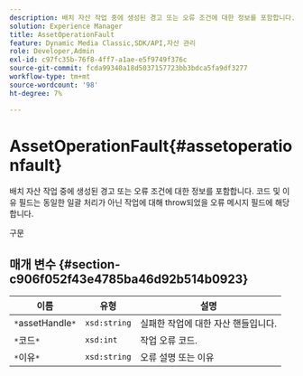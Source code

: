 ```yaml
---
description: 배치 자산 작업 중에 생성된 경고 또는 오류 조건에 대한 정보를 포함합니다. 코드 및 이유 필드는 동일한 일괄 처리가 아닌 작업에 대해 throw되었을 오류 메시지 필드에 해당합니다.
solution: Experience Manager
title: AssetOperationFault
feature: Dynamic Media Classic,SDK/API,자산 관리
role: Developer,Admin
exl-id: c97fc35b-76f8-4ff7-a1ae-e5f9749f376c
source-git-commit: fcda99340a18d5037157723bb3bdca5fa9df3277
workflow-type: tm+mt
source-wordcount: '98'
ht-degree: 7%

---
```


# AssetOperationFault{#assetoperationfault}

배치 자산 작업 중에 생성된 경고 또는 오류 조건에 대한 정보를 포함합니다. 코드 및 이유 필드는 동일한 일괄 처리가 아닌 작업에 대해 throw되었을 오류 메시지 필드에 해당합니다.

구문

## 매개 변수 {#section-c906f052f43e4785ba46d92b514b0923}

| 이름 | 유형 | 설명 |
|---|---|---|
| `*`assetHandle`*` | `xsd:string` | 실패한 작업에 대한 자산 핸들입니다. |
| `*`코드`*` | `xsd:int` | 작업 오류 코드. |
| `*`이유`*` | `xsd:string` | 오류 설명 또는 이유 |
